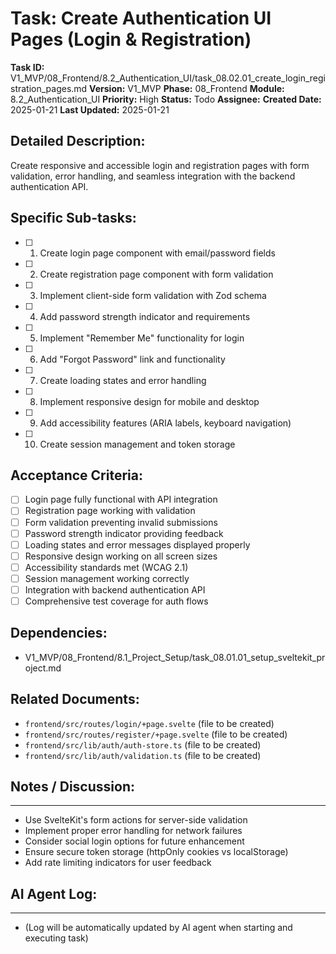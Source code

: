# Task: Create Authentication UI Pages (Login & Registration)

**Task ID:** V1_MVP/08_Frontend/8.2_Authentication_UI/task_08.02.01_create_login_registration_pages.md
**Version:** V1_MVP
**Phase:** 08_Frontend
**Module:** 8.2_Authentication_UI
**Priority:** High
**Status:** Todo
**Assignee:**
**Created Date:** 2025-01-21
**Last Updated:** 2025-01-21

## Detailed Description:
Create responsive and accessible login and registration pages with form validation, error handling, and seamless integration with the backend authentication API.

## Specific Sub-tasks:
- [ ] 1. Create login page component with email/password fields
- [ ] 2. Create registration page component with form validation
- [ ] 3. Implement client-side form validation with Zod schema
- [ ] 4. Add password strength indicator and requirements
- [ ] 5. Implement "Remember Me" functionality for login
- [ ] 6. Add "Forgot Password" link and functionality
- [ ] 7. Create loading states and error handling
- [ ] 8. Implement responsive design for mobile and desktop
- [ ] 9. Add accessibility features (ARIA labels, keyboard navigation)
- [ ] 10. Create session management and token storage

## Acceptance Criteria:
- [ ] Login page fully functional with API integration
- [ ] Registration page working with validation
- [ ] Form validation preventing invalid submissions
- [ ] Password strength indicator providing feedback
- [ ] Loading states and error messages displayed properly
- [ ] Responsive design working on all screen sizes
- [ ] Accessibility standards met (WCAG 2.1)
- [ ] Session management working correctly
- [ ] Integration with backend authentication API
- [ ] Comprehensive test coverage for auth flows

## Dependencies:
- V1_MVP/08_Frontend/8.1_Project_Setup/task_08.01.01_setup_sveltekit_project.md

## Related Documents:
- `frontend/src/routes/login/+page.svelte` (file to be created)
- `frontend/src/routes/register/+page.svelte` (file to be created)
- `frontend/src/lib/auth/auth-store.ts` (file to be created)
- `frontend/src/lib/auth/validation.ts` (file to be created)

## Notes / Discussion:
---
* Use SvelteKit's form actions for server-side validation
* Implement proper error handling for network failures
* Consider social login options for future enhancement
* Ensure secure token storage (httpOnly cookies vs localStorage)
* Add rate limiting indicators for user feedback

## AI Agent Log:
---
* (Log will be automatically updated by AI agent when starting and executing task)
